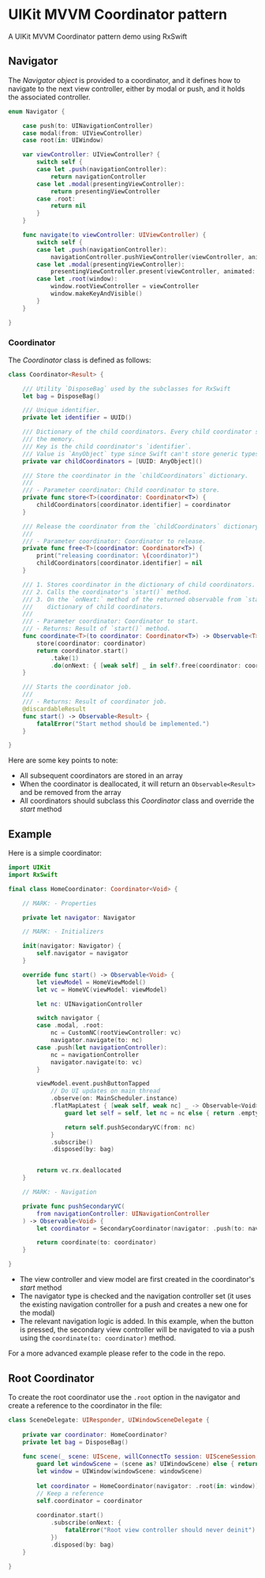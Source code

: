 # UIKit MVVM Coordinator pattern
A UIKit MVVM Coordinator pattern demo using RxSwift

## Navigator

The *Navigator object* is provided to a coordinator, and it defines how to navigate to the next view controller, either by modal or push, and it holds the associated controller.

```swift
enum Navigator {

    case push(to: UINavigationController)
    case modal(from: UIViewController)
    case root(in: UIWindow)

    var viewController: UIViewController? {
        switch self {
        case let .push(navigationController):
            return navigationController
        case let .modal(presentingViewController):
            return presentingViewController
        case .root:
            return nil
        }
    }

    func navigate(to viewController: UIViewController) {
        switch self {
        case let .push(navigationController):
            navigationController.pushViewController(viewController, animated: true)
        case let .modal(presentingViewController):
            presentingViewController.present(viewController, animated: true)
        case let .root(window):
            window.rootViewController = viewController
            window.makeKeyAndVisible()
        }
    }

}
```

### Coordinator
The *Coordinator* class is defined as follows:
```swift
class Coordinator<Result> {

    /// Utility `DisposeBag` used by the subclasses for RxSwift
    let bag = DisposeBag()

    /// Unique identifier.
    private let identifier = UUID()

    /// Dictionary of the child coordinators. Every child coordinator should be added to the dictionary and kept in
    /// the memory.
    /// Key is the child coordinator's `identifier`.
    /// Value is `AnyObject` type since Swift can't store generic types in an array.
    private var childCoordinators = [UUID: AnyObject]()

    /// Store the coordinator in the `childCoordinators` dictionary.
    ///
    /// - Parameter coordinator: Child coordinator to store.
    private func store<T>(coordinator: Coordinator<T>) {
        childCoordinators[coordinator.identifier] = coordinator
    }

    /// Release the coordinator from the `childCoordinators` dictionary.
    ///
    /// - Parameter coordinator: Coordinator to release.
    private func free<T>(coordinator: Coordinator<T>) {
        print("releasing coordinator: \(coordinator)")
        childCoordinators[coordinator.identifier] = nil
    }

    /// 1. Stores coordinator in the dictionary of child coordinators.
    /// 2. Calls the coordinator's `start()` method.
    /// 3. On the `onNext:` method of the returned observable from `start()`, the coordinator is removed from the
    ///    dictionary of child coordinators.
    ///
    /// - Parameter coordinator: Coordinator to start.
    /// - Returns: Result of `start()` method.
    func coordinate<T>(to coordinator: Coordinator<T>) -> Observable<T> {
        store(coordinator: coordinator)
        return coordinator.start()
            .take(1)
            .do(onNext: { [weak self] _ in self?.free(coordinator: coordinator) })
    }

    /// Starts the coordinator job.
    ///
    /// - Returns: Result of coordinator job.
    @discardableResult
    func start() -> Observable<Result> {
        fatalError("Start method should be implemented.")
    }

}
```

Here are some key points to note:
- All subsequent coordinators are stored in an array
- When the coordinator is deallocated, it will return an `Observable<Result>` and be removed from the array
- All coordinators should subclass this *Coordinator* class and override the *start* method

## Example

Here is a simple coordinator:
```swift
import UIKit
import RxSwift

final class HomeCoordinator: Coordinator<Void> {

    // MARK: - Properties

    private let navigator: Navigator

    // MARK: - Initializers

    init(navigator: Navigator) {
        self.navigator = navigator
    }

    override func start() -> Observable<Void> {
        let viewModel = HomeViewModel()
        let vc = HomeVC(viewModel: viewModel)

        let nc: UINavigationController

        switch navigator {
        case .modal, .root:
            nc = CustomNC(rootViewController: vc)
            navigator.navigate(to: nc)
        case .push(let navigationController):
            nc = navigationController
            navigator.navigate(to: vc)
        }

        viewModel.event.pushButtonTapped
            // Do UI updates on main thread
            .observe(on: MainScheduler.instance)
            .flatMapLatest { [weak self, weak nc] _ -> Observable<Void> in
                guard let self = self, let nc = nc else { return .empty() }

                return self.pushSecondaryVC(from: nc)
            }
            .subscribe()
            .disposed(by: bag)


        return vc.rx.deallocated
    }

    // MARK: - Navigation

    private func pushSecondaryVC(
        from navigationController: UINavigationController
    ) -> Observable<Void> {
        let coordinator = SecondaryCoordinator(navigator: .push(to: navigationController))

        return coordinate(to: coordinator)
    }

}
```
- The view controller and view model are first created in the coordinator's *start* method
- The navigator type is checked and the navigation controller set (it uses the existing navigation controller for a push and creates a new one for the modal)
- The relevant navigation logic is added. In this example, when the button is pressed, the secondary view controller will be navigated to via a push using the `coordinate(to: coordinator)` method.

For a more advanced example please refer to the code in the repo.

## Root Coordinator

To create the root coordinator use the `.root` option in the navigator and create a reference to the coordinator in the file:

```swift
class SceneDelegate: UIResponder, UIWindowSceneDelegate {
    
    private var coordinator: HomeCoordinator?
    private let bag = DisposeBag()
    
    func scene(_ scene: UIScene, willConnectTo session: UISceneSession, options connectionOptions: UIScene.ConnectionOptions) {
        guard let windowScene = (scene as? UIWindowScene) else { return }
        let window = UIWindow(windowScene: windowScene)
        
        let coordinator = HomeCoordinator(navigator: .root(in: window))
        // Keep a reference
        self.coordinator = coordinator
        
        coordinator.start()
            .subscribe(onNext: {
                fatalError("Root view controller should never deinit")
            })
            .disposed(by: bag)
    }
    
}
```

